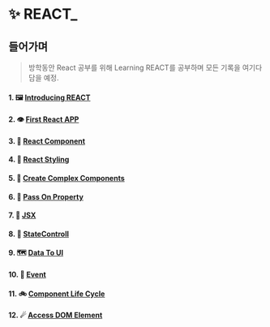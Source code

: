 # ✨ REACT_

## 들어가며
> 방학동안 React 공부를 위해 Learning REACT를 공부하며 모든 기록을 여기다 담을 예정.


#### 1. 🖼 [Introducing REACT](https://github.com/leehosu/react-tutorial/blob/master/study/IntroducingREACT.md)

#### 2. 👁 [First React APP](https://github.com/leehosu/react-tutorial/blob/master/study/FirstReactApp.md)

#### 3. 🎡 [React Component](https://github.com/leehosu/react-tutorial/blob/master/study/ReactComponent.md)

#### 4. 👔 [React Styling](https://github.com/leehosu/react-tutorial/blob/master/study/ReactStyling.md)

#### 5. 🎈 [Create Complex Components](https://github.com/leehosu/react-tutorial/blob/master/study/complexComponent.md)

#### 6. 🧤 [Pass On Property](https://github.com/leehosu/react-tutorial/blob/master/study/PassProperty.md)

#### 7. 🗽 [JSX](https://github.com/leehosu/react-tutorial/blob/master/study/JSX.md)

#### 8. 🤞 [StateControll](https://github.com/leehosu/react-tutorial/blob/master/study/StateControll.md)

#### 9. 🗺  [Data To UI](https://github.com/leehosu/react-tutorial/blob/master/study/DataToUI.md)

#### 10. 🎉 [Event](https://github.com/leehosu/react-tutorial/blob/master/study/Event.md)

#### 11. 🚲 [Component Life Cycle](https://github.com/leehosu/react-tutorial/blob/master/study/ComponentLifecycle.md)

#### 12. ☄ [Access DOM Element](https://github.com/leehosu/react-tutorial/blob/master/study/AccessDOM.md)
